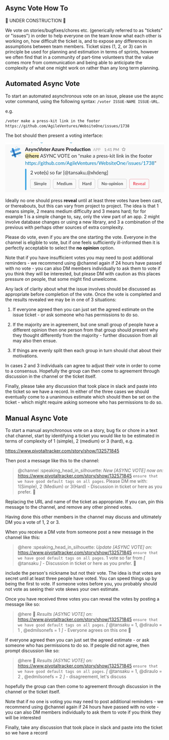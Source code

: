 Async Vote How To
-----------------

:construction: UNDER CONSTRUCTION :construction:

We vote on stories/bugfixes/chores etc. (generically referred to as "tickets" or "issues") in order to help everyone on the team know what each other is working on, how difficult the ticket is, and to expose any differences in assumptions between team members.  Ticket sizes (1, 2, or 3) can in principle be used for planning and estimation in terms of sprints, however we often find that in a community of part-time volunteers that the value comes more from communication and being able to anticipate the complexity of what one might work on rather than any long term planning.


## Automated Async Vote

To start an automated asynchronous vote on an issue, please use the async voter command, using the following syntax: `/voter ISSUE-NAME ISSUE-URL`.

e.g. 

```
/voter make a press-kit link in the footer https://github.com/AgileVentures/WebsiteOne/issues/1738
```

The bot should then present a voting interface:

![](https://github.com/AgileVentures/AgileVentures/blob/master/images/Screenshot%202017-08-16%2013.47.01.png?raw=true)

Ideally no one should press **reveal** until at least three votes have been cast, or thereabouts, but this can vary from project to project.  The idea is that 1 means simple, 2 means medium difficulty and 3 means hard; for for example 1 is a simple change to, say, only the view part of an app. 2 might involve database changes or using a new library, and 3 a combination of the previous with perhaps other sources of extra complexity. 

Please do vote, even if you are the one starting the vote.  Everyone in the channel is eligible to vote, but if one feels sufficiently ill-informed then it is perfectly acceptable to select the **no opinion** option.

Note that if you have insufficient votes you may need to post additional reminders - we recommend using @channel again if 24 hours have passed with no vote - you can also DM members individually to ask them to vote if you think they will be interested, but please DM with caution as this places pressure on people, that some might find unwelcome.

Any lack of clarity about what the issue involves should be discussed as appropriate before completion of the vote.  Once the vote is completed and the results revealed we may be in one of 3 situations:

1. If everyone agreed then you can just set the agreed estimate on the issue ticket - or ask someone who has permissions to do so.  

2. If the majority are in agreement, but one small group of people have a different opinion then one person from that group should present why they thought differently from the majority - further discussion from all may also then ensue.

3. If things are evenly split then each group in turn should chat about their motivations.

In cases 2 and 3 individuals can agree to adjust their vote in order to come to a consensus.  Hopefully the group can then come to agreement through discussion in the channel or the ticket itself.  

Finally, please take any discussion that took place in slack and paste into the ticket so we have a record.  In either of the three cases we should eventually come to a unanimous estimate which should then be set on the ticket - which might require asking someone who has permissions to do so.

## Manual Async Vote

To start a manual asynchronous vote on a story, bug fix or chore in a text chat channel, start by identifying a ticket you would like to be estimated in terms of complexity of 1 (simple), 2 (medium) or 3 (hard), e.g. 

https://www.pivotaltracker.com/story/show/132571845

Then post a message like this to the channel:

> @channel :speaking_head_in_silhouette: _New *[ASYNC VOTE]* now on:_ https://www.pivotaltracker.com/story/show/132571845 `ensure that we have good default tags on all pages`. Please DM me with: 1(Simple), 2 (Medium) or 3(Hard) - Discussion in ticket or here as you prefer. :slightly_smiling_face:

Replacing the URL and name of the ticket as appropriate.  If you can, pin this message to the channel, and remove any other pinned votes.

Having done this other members in the channel may discuss and ultimately DM you a vote of 1, 2 or 3.

When you receive a DM vote from someone post a new message in the channel like this:

> @here :speaking_head_in_silhouette: _Update *[ASYNC VOTE]* on:_ https://www.pivotaltracker.com/story/show/132571845 `ensure that we have good default tags on all pages`. 1 vote so far from *[* @tansaku *]* - Discussion in ticket or here as you prefer. :slightly_smiling_face:

include the person's nickname but not their vote.   The idea is that votes are secret until at least three people have voted.  You can speed things up by being the first to vote.  If someone votes before you, you probably should not vote as seeing their vote skews your own estimate.

Once you have received three votes you can reveal the votes by posting a message like so:

> @here :memo: _Results *[ASYNC VOTE]* on:_ https://www.pivotaltracker.com/story/show/132571845 `ensure that we have good default tags on all pages`. *[* @tansaku = 1, @diraulo  = 1 , @edmilsonefs  = 1 *]* - Everyone agrees on this one :slightly_smiling_face:

If everyone agreed then you can just set the agreed estimate - or ask someone who has permissions to do so.  If people did not agree, then prompt discussion like so:

> @here :memo: _Results *[ASYNC VOTE]* on:_ https://www.pivotaltracker.com/story/show/132571845 `ensure that we have good default tags on all pages`. *[* @tansaku = 1, @diraulo  = 2 , @edmilsonefs  = 2 *]* - disagreement, let's discuss

hopefully the group can then come to agreement through discussion in the channel or the ticket itself.  

Note that if no one is voting you may need to post additional reminders - we recommend using @channel again if 24 hours have passed with no vote - you can also DM members individually to ask them to vote if you think they will be interested

Finally, take any discussion that took place in slack and paste into the ticket so we have a record

